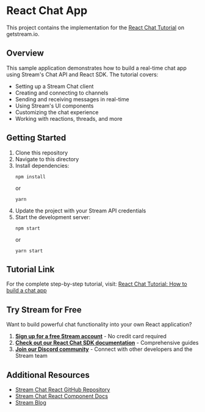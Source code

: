 # React Chat App

This project contains the implementation for the [React Chat Tutorial](https://getstream.io/chat/react-chat/tutorial/) on getstream.io.

## Overview

This sample application demonstrates how to build a real-time chat app using Stream's Chat API and React SDK. The tutorial covers:

- Setting up a Stream Chat client
- Creating and connecting to channels
- Sending and receiving messages in real-time
- Using Stream's UI components
- Customizing the chat experience
- Working with reactions, threads, and more

## Getting Started

1. Clone this repository
2. Navigate to this directory
3. Install dependencies:
   ```
   npm install
   ```
   or
   ```
   yarn
   ```
4. Update the project with your Stream API credentials
5. Start the development server:
   ```
   npm start
   ```
   or
   ```
   yarn start
   ```

## Tutorial Link

For the complete step-by-step tutorial, visit:
[React Chat Tutorial: How to build a chat app](https://getstream.io/chat/react-chat/tutorial/)

## Try Stream for Free

Want to build powerful chat functionality into your own React application?

1. **[Sign up for a free Stream account](https://getstream.io/try-for-free/)** - No credit card required
2. **[Check out our React Chat SDK documentation](https://getstream.io/chat/docs/react/)** - Comprehensive guides
3. **[Join our Discord community](https://discord.gg/stream)** - Connect with other developers and the Stream team

## Additional Resources

- [Stream Chat React GitHub Repository](https://github.com/GetStream/stream-chat-react)
- [Stream Chat React Component Docs](https://getstream.io/chat/docs/sdk/react/)
- [Stream Blog](https://getstream.io/blog/) 